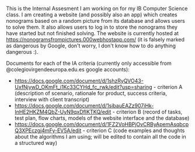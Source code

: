 This is the Internal Assesment I am working on for my IB Computer Science class. I am creating a website (and possibly also an app) which creates nonograms based on a random picture from its database and allows users to solve them. It also allows users to log in to store the nonograms they have started but not finished solving.
The website is currently hosted at https://nonogramsfrompictures.000webhostapp.com/ (it is falsely marked as dangerous by Google, don't worry, I don't know how to do anything dangerous :).

Documents for each of the IA criteria (currently only accessible from @colegiovirgendeeuropa.edu.es google accounts):
- https://docs.google.com/document/d/1shzRyQVO43-UxfNjywD_OKmFt_i1Kc33CYHd_fc_rwk/edit?usp=sharing - criterion A (description of scenario, rationale for product, success criteria, interview with client transcript)
- https://docs.google.com/document/d/1sibauEAZz907iHk-InHE2HKZM4QbZ-UyN9qxDfIKTKQ/edit - criterion B (record of tasks, test plan, flow charts, models of the website interface and the database)
- https://docs.google.com/document/d/1FZ2VoHBPjOvCRByApemAsqbcpQ3XPEczgj4mFy-EV5A/edit - criterion C (code examples and thoughts about the algorithms I am using; will be edited to contain all the code in a structured way)
